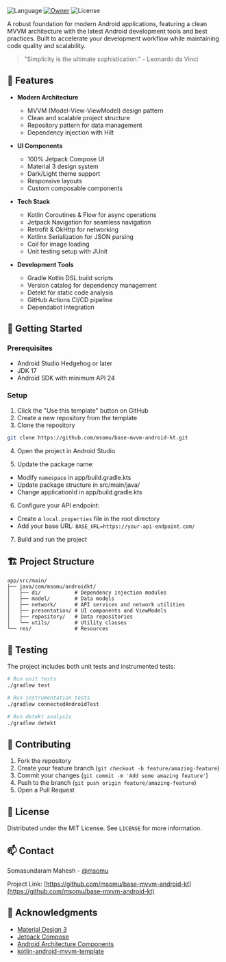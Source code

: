 ![Language](https://img.shields.io/github/languages/top/msomu/base-mvvm-android-kt?color=B125EA&logo=kotlin&style=social)
[![Owner](https://img.shields.io/badge/by-msomu-brightgreen?logo=github&style=social)](https://github.com/msomu)
![License](https://img.shields.io/github/license/msomu/base-mvvm-android-kt.svg?style=social)

A robust foundation for modern Android applications, featuring a clean MVVM architecture with the latest Android development tools and best practices. Built to accelerate your development workflow while maintaining code quality and scalability.

> "Simplicity is the ultimate sophistication." - Leonardo da Vinci

## 🎯 Features

- **Modern Architecture**
  - MVVM (Model-View-ViewModel) design pattern
  - Clean and scalable project structure
  - Repository pattern for data management
  - Dependency injection with Hilt

- **UI Components**
  - 100% Jetpack Compose UI
  - Material 3 design system
  - Dark/Light theme support
  - Responsive layouts
  - Custom composable components

- **Tech Stack**
  - Kotlin Coroutines & Flow for async operations
  - Jetpack Navigation for seamless navigation
  - Retrofit & OkHttp for networking
  - Kotlinx Serialization for JSON parsing
  - Coil for image loading
  - Unit testing setup with JUnit

- **Development Tools**
  - Gradle Kotlin DSL build scripts
  - Version catalog for dependency management
  - Detekt for static code analysis
  - GitHub Actions CI/CD pipeline
  - Dependabot integration

## 🚀 Getting Started

### Prerequisites
- Android Studio Hedgehog or later
- JDK 17
- Android SDK with minimum API 24

### Setup
1. Click the "Use this template" button on GitHub
2. Create a new repository from the template
3. Clone the repository
```bash
git clone https://github.com/msomu/base-mvvm-android-kt.git
```

4. Open the project in Android Studio

5. Update the package name:
  - Modify `namespace` in app/build.gradle.kts
  - Update package structure in src/main/java/
  - Change applicationId in app/build.gradle.kts

6. Configure your API endpoint:
  - Create a `local.properties` file in the root directory
  - Add your base URL: `BASE_URL=https://your-api-endpoint.com/`

7. Build and run the project

## 🏗️ Project Structure

```
app/src/main/
├── java/com/msomu/androidkt/
│   ├── di/           # Dependency injection modules
│   ├── model/        # Data models
│   ├── network/      # API services and network utilities
│   ├── presentation/ # UI components and ViewModels
│   ├── repository/   # Data repositories
│   └── utils/        # Utility classes
└── res/              # Resources
```

## 🧪 Testing

The project includes both unit tests and instrumented tests:

```bash
# Run unit tests
./gradlew test

# Run instrumentation tests
./gradlew connectedAndroidTest

# Run detekt analysis
./gradlew detekt
```

## 🤝 Contributing

1. Fork the repository
2. Create your feature branch (`git checkout -b feature/amazing-feature`)
3. Commit your changes (`git commit -m 'Add some amazing feature'`)
4. Push to the branch (`git push origin feature/amazing-feature`)
5. Open a Pull Request

## 📝 License

Distributed under the MIT License. See `LICENSE` for more information.

## 📫 Contact

Somasundaram Mahesh - [@msomu](https://github.com/msomu)

Project Link: [https://github.com/msomu/base-mvvm-android-kt](https://github.com/msomu/base-mvvm-android-kt)

## 🙏 Acknowledgments

- [Material Design 3](https://m3.material.io/)
- [Jetpack Compose](https://developer.android.com/jetpack/compose)
- [Android Architecture Components](https://developer.android.com/topic/architecture)
- [kotlin-android-mvvm-template](https://github.com/its-me-debk007/kotlin-android-mvvm-template)